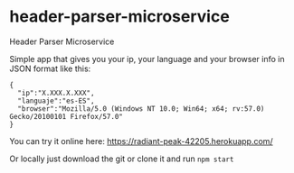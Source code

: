 # header-parser-microservice
Header Parser Microservice

Simple app that gives you your ip, your language and your browser info in JSON format like this:

    {
      "ip":"X.XXX.X.XXX",
      "languaje":"es-ES",
      "browser":"Mozilla/5.0 (Windows NT 10.0; Win64; x64; rv:57.0) Gecko/20100101 Firefox/57.0"
    }
You can try it online here: https://radiant-peak-42205.herokuapp.com/

Or locally just download the git or clone it and run `npm start`
